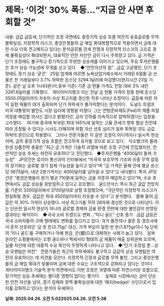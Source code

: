 # **제목: ‘이것’ 30% 폭등…“지금 안 사면 후회할 것”**

  내용: 금값 급등세, 단기적인 조정 국면에도 중장기적 상승 흐름 여전히 유효글로벌 무역 불확실성, 지정학적 리스크, 중앙은행들의 금 매입 확대복합적으로 작용하면서 금에 대한 수요 더욱 견고해지고 있다는 분석글로벌 관세 전쟁과 지정학적 리스크의 고조로 경제 불확실성이 확대되면서, 대표적인 안전 자산인 금이 다시 주목받고 있다. 금 가격은 단기 조정에도 불구하고 장기적으로 뚜렷한 상승세를 이어가고 있으며, 주요 투자은행들은 추가 상승 가능성에 무게를 싣고 있다.     ◆“안전자산의 힘”…금값 고공행진, 단기 조정에도 장기 상승 ‘굳건’     25일 업계에 따르면 뉴욕상업거래소에서 거래된 6월물 금 선물은 전 거래일보다 3.7% 하락한 온스당 3294.1달러에 마감했다(현지시간 23일 기준). 같은 날 오후 1시43분(미 동부 기준) 기준 금 현물 가격도 전장 대비 3% 내린 3281.6달러를 기록했다.          게티이미지뱅크    이는 전날 금 현물 가격이 장중 한때 온스당 3500.05달러까지 치솟아 사상 최고치를 경신한 직후 나타난 조정이다. 급등에 따른 차익 실현 매물이 대거 출회되며 단기 하락세가 불가피했다는 분석이다.     도널드 트럼프 미국 대통령의 발언도 시장 심리에 영향을 미쳤다. 그는 연방준비제도(Fed)의 제롬 파월 의장을 해임할 의사는 없다고 밝혔지만, 금리 인하를 지속적으로 압박하겠다는 입장을 고수했다.      여기에 중국에 부과된 최대 145%에 달하는 고율 관세가 향후 협상 진전에 따라 조정될 수 있다는 시사도 더해지며 위험 자산 선호 심리가 일부 회복된 것도 금값 하락의 원인으로 작용했다.     그러나 전문가들은 이 같은 조정이 어디까지나 일시적 현상이며, 금의 중장기적 상승 흐름은 견고하게 유지될 것으로 보고 있다.     삭소뱅크의 올레 한센 상품전략 총괄은 “최근 금 가격은 기술적 과열에 따른 조정 구간에 진입했지만, 전반적인 상승 추세는 여전히 유효하다”고 진단했다.     ◆투자은행들 “4000달러 돌파 가능성”     JP모건은 로이터 통신과의 인터뷰에서 “미국의 보호무역 기조와 미중 무역 갈등의 장기화는 글로벌 경기 침체 가능성을 높이고 있다”며 “금 가격은 올해 안에 평균 온스당 3675달러, 내년 2분기까지는 4000달러를 넘어설 수 있다”고 내다봤다. 특히 JP모건은 “중앙은행들이 분기 평균 710톤에 달하는 금을 꾸준히 매입하고 있다”며, 수요 측면에서도 금값 상승을 뒷받침하고 있다고 강조했다.     골드만삭스 역시 최근 금값 전망치를 기존의 3300달러에서 3700달러로 상향 조정했으며, “극단적인 지정학적 리스크가 현실화될 경우, 금값은 최대 4500달러까지 치솟을 수 있다”고 분석했다.     올해 들어 금값은 약 30% 가까이 상승했다. 사상 최고가를 무려 28차례 경신한 것으로 나타났다. 이는 단순한 일시적 현상이 아니라 글로벌 경제와 금융 환경 전반에 대한 불안감이 반영된 결과라는 해석이다.     ◆국내 소비 트렌드도 변화…“미니 골드” 선호 증가     금값 급등은 국내 소비자들의 구매 행태에도 변화를 일으키고 있다. 과거 돌잔치나 결혼 등 경조사에서 흔히 선호되던 ‘금 한 돈(3.75g)’ 대신, 가격 부담이 덜한 반 돈(1.875g)이나 1g 단위의 ‘미니 골드’를 구매하거나 아예 현금, 은(銀)으로 대체하는 사례가 늘고 있다.     일부 온라인 쇼핑몰에서는 소형 골드바나 액세서리 형태의 금 제품이 매출 상위권에 오르며, 실물 자산에 대한 대중적 수요 확산이 뚜렷하게 나타나고 있다.     ◆“단기 조정일 뿐…상승 모멘텀은 여전”     전문가들은 최근의 하락세에도 불구하고 금값의 상승 모멘텀은 여전히 유효하다는 데 의견을 모은다. 지정학적 긴장과 글로벌 무역 불안, 그리고 중앙은행들의 금 매입 확대가 맞물리며 금에 대한 수요는 구조적으로 강화되고 있다는 것이다.          게티이미지뱅크    기술적 분석 측면에서도 이번 조정은 과열에 따른 자연스러운 흐름으로, 장기적인 상승 추세에는 별다른 영향이 없다는 평가다.      실제로 시장에서는 금이 단순한 안전 자산을 넘어, 경기 침체와 정책 불확실성에 대한 ‘헤지(hedge)’ 수단으로서 입지를 강화하고 있다는 분석이 우세하다.

  **날짜: 2025.04.26. 오전 5:022025.04.26. 오전 5:38**